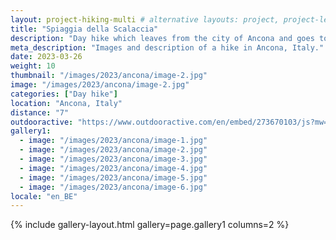 ```yaml
---
layout: project-hiking-multi # alternative layouts: project, project-left, project-right, project-top
title: "Spiaggia della Scalaccia"
description: "Day hike which leaves from the city of Ancona and goes to the Spiaggia della Scalaccia."
meta_description: "Images and description of a hike in Ancona, Italy."
date: 2023-03-26
weight: 10
thumbnail: "/images/2023/ancona/image-2.jpg"
image: "/images/2023/ancona/image-2.jpg"
categories: ["Day hike"]
location: "Ancona, Italy"
distance: "7"
outdooractive: "https://www.outdooractive.com/en/embed/273670103/js?mw=false&usr=4imcb1&key=USR-LKA30EGO-EMWGMIS4-4OSSTG7J"
gallery1:
  - image: "/images/2023/ancona/image-1.jpg"
  - image: "/images/2023/ancona/image-2.jpg"
  - image: "/images/2023/ancona/image-3.jpg"
  - image: "/images/2023/ancona/image-4.jpg"
  - image: "/images/2023/ancona/image-5.jpg"
  - image: "/images/2023/ancona/image-6.jpg"
locale: "en_BE"
---
```


{% include gallery-layout.html gallery=page.gallery1 columns=2 %}

